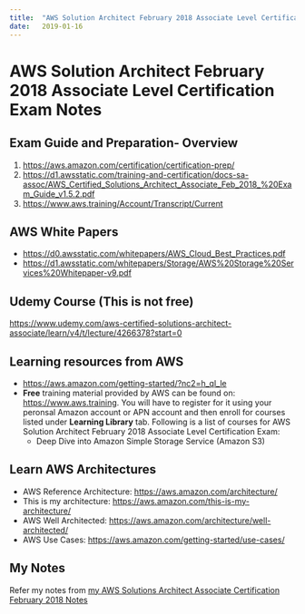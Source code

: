 ```yaml
---
title:  "AWS Solution Architect February 2018 Associate Level Certification Exam Notes"
date:   2019-01-16
---
```


# AWS Solution Architect February 2018 Associate Level Certification Exam Notes

## Exam Guide and Preparation- Overview
1.	https://aws.amazon.com/certification/certification-prep/
2.  https://d1.awsstatic.com/training-and-certification/docs-sa-assoc/AWS_Certified_Solutions_Architect_Associate_Feb_2018_%20Exam_Guide_v1.5.2.pdf
3.	https://www.aws.training/Account/Transcript/Current

## AWS White Papers
- https://d0.awsstatic.com/whitepapers/AWS_Cloud_Best_Practices.pdf
- https://d1.awsstatic.com/whitepapers/Storage/AWS%20Storage%20Services%20Whitepaper-v9.pdf

## Udemy Course (This is not free)
https://www.udemy.com/aws-certified-solutions-architect-associate/learn/v4/t/lecture/4266378?start=0

## Learning resources from AWS
- https://aws.amazon.com/getting-started/?nc2=h_ql_le
- **Free** training material provided by AWS can be found on: https://www.aws.training. You will have to register for it using your peronsal Amazon account or APN account and then enroll for courses listed under **Learning Library** tab. Following is a list of courses for AWS Solution Architect February 2018 Associate Level Certification Exam:
    * Deep Dive into Amazon Simple Storage Service (Amazon S3)

## Learn AWS Architectures
- AWS Reference Architecture: https://aws.amazon.com/architecture/
- This is my architecture: https://aws.amazon.com/this-is-my-architecture/
- AWS Well Architected: https://aws.amazon.com/architecture/well-architected/
- AWS Use Cases: https://aws.amazon.com/getting-started/use-cases/

## My Notes
Refer my notes from <a href="https://kunupat.github.io/aws-solution-architect-associate-certification-notes/" target="_blank"> my AWS Solutions Architect Associate Certification February 2018 Notes </a> 
